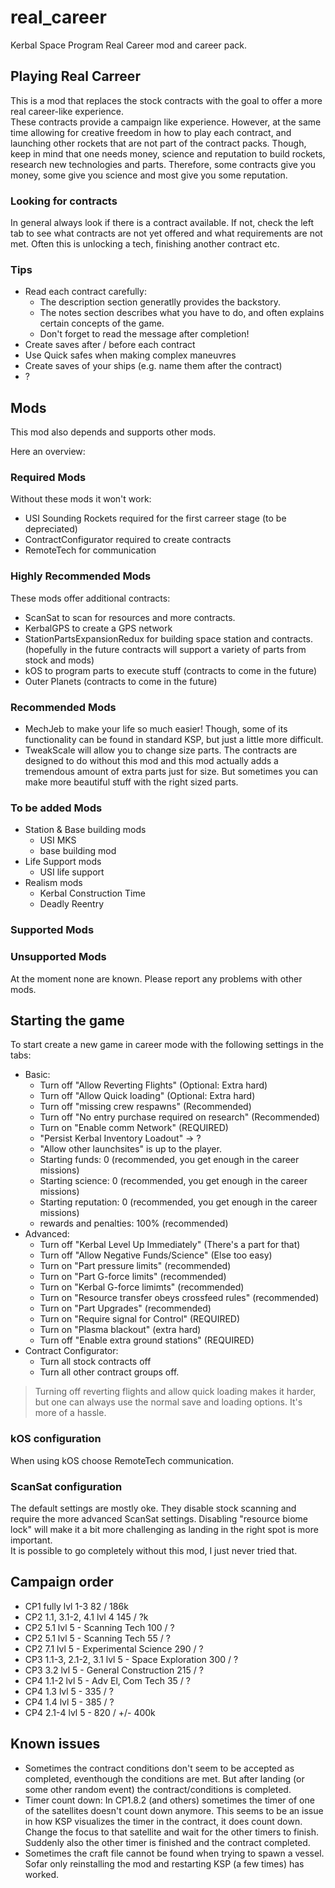 # real_career

Kerbal Space Program Real Career mod and career pack.

## Playing Real Carreer

This is a mod that replaces the stock contracts with the goal to offer a more real career-like experience.  
These contracts provide a campaign like experience. However, at the same time allowing for creative freedom in how to play each contract, and launching other rockets that are not part of the contract packs. Though, keep in mind that one needs money, science and reputation to build rockets, research new technologies and parts. Therefore, some contracts give you money, some give you science and most give you some reputation.

### Looking for contracts

In general always look if there is a contract available. If not, check the left tab to see what contracts are not yet offered and what requirements are not met. Often this is unlocking a tech, finishing another contract etc.

### Tips

* Read each contract carefully:
  * The description section generatlly provides the backstory.
  * The notes section describes what you have to do, and often explains certain concepts of the game.
  * Don't forget to read the message after completion!
* Create saves after / before each contract
* Use Quick safes when making complex maneuvres
* Create saves of your ships (e.g. name them after the contract)
* ?

## Mods

This mod also depends and supports other mods. 

Here an overview:

### Required Mods

Without these mods it won't work:

- USI Sounding Rockets required for the first carreer stage (to be depreciated)
- ContractConfigurator required to create contracts
- RemoteTech for communication

### Highly Recommended Mods

These mods offer additional contracts:

- ScanSat to scan for resources and more contracts.
- KerbalGPS to create a GPS network
- StationPartsExpansionRedux for building space station and contracts. (hopefully in the future contracts will support a variety of parts from stock and mods)
- kOS to program parts to execute stuff (contracts to come in the future)
- Outer Planets (contracts to come in the future)

### Recommended Mods

- MechJeb to make your life so much easier! Though, some of its functionality can be found in standard KSP, but just a little more difficult.
- TweakScale will allow you to change size parts. The contracts are designed to do without this mod and this mod actually adds a tremendous amount of extra parts just for size. But sometimes you can make more beautiful stuff with the right sized parts.

### To be added Mods

- Station & Base building mods
  - USI MKS
  - base building mod
- Life Support mods
  - USI life support
- Realism mods
  - Kerbal Construction Time
  - Deadly Reentry
  
### Supported Mods


### Unsupported Mods

At the moment none are known. Please report any problems with other mods.

## Starting the game

To start create a new game in career mode with the following settings in the tabs:

- Basic:
  - Turn off "Allow Reverting Flights" (Optional: Extra hard)
  - Turn off "Allow Quick loading" (Optional: Extra hard)
  - Turn off "missing crew respawns" (Recommended)
  - Turn off "No entry purchase required on research" (Recommended)
  - Turn on "Enable comm Network" (REQUIRED)
  - "Persist Kerbal Inventory Loadout" -> ?
  - "Allow other launchsites" is up to the player.
  - Starting funds: 0 (recommended, you get enough in the career missions)
  - Starting science: 0 (recommended, you get enough in the career missions)
  - Starting reputation: 0 (recommended, you get enough in the career missions)
  - rewards and penalties: 100% (recommended)
- Advanced:
  - Turn off "Kerbal Level Up Immediately" (There's a part for that)
  - Turn off "Allow Negative Funds/Science" (Else too easy)
  - Turn on "Part pressure limits" (recommended)
  - Turn on "Part G-force limits" (recommended)
  - Turn on "Kerbal G-force limimts" (recommended)
  - Turn on "Resource transfer obeys crossfeed rules" (recommended)
  - Turn on "Part Upgrades" (recommended)
  - Turn on "Require signal for Control" (REQUIRED)
  - Turn on "Plasma blackout" (extra hard)
  - Turn off "Enable extra ground stations" (REQUIRED)
- Contract Configurator:
  - Turn all stock contracts off
  - Turn all other contract groups off.
  
> Turning off reverting flights and allow quick loading makes it harder, but one can always use the normal save and loading options. It's more of a hassle.

### kOS configuration

When using kOS choose RemoteTech communication.

### ScanSat configuration

The default settings are mostly oke. They disable stock scanning and require the more advanced ScanSat settings. Disabling "resource biome lock" will make it a bit more challenging as landing in the right spot is more important.  
It is possible to go completely without this mod, I just never tried that.

## Campaign order

- CP1   fully                 lvl 1-3                       82  / 186k
- CP2   1.1, 3.1-2, 4.1       lvl 4                         145 / ?k
- CP2   5.1                   lvl 5 - Scanning Tech         100 / ?
- CP2   5.1                   lvl 5 - Scanning Tech         55 / ?
- CP2   7.1                   lvl 5 - Experimental Science  290 / ?
- CP3   1.1-3, 2.1-2, 3.1     lvl 5 - Space Exploration     300 / ?
- CP3   3.2                   lvl 5 - General Construction  215 / ?
- CP4   1.1-2                 lvl 5 - Adv El, Com Tech      35  / ?
- CP4   1.3                   lvl 5 -                       335 / ?
- CP4   1.4                   lvl 5 -                       385 / ?
- CP4   2.1-4                 lvl 5 -                       820 / +/- 400k


## Known issues

- Sometimes the contract conditions don't seem to be accepted as completed, eventhough the conditions are met. But after landing (or some other random event) the contract/conditions is completed.
- Timer count down:
  In CP1.8.2 (and others) sometimes the timer of one of the satellites doesn't count down anymore. This seems to be an issue in how KSP visualizes the timer in the contract, it does count down. Change the focus to that satellite and wait for the other timers to finish. Suddenly also the other timer is finished and the contract completed.
- Sometimes the craft file cannot be found when trying to spawn a vessel. Sofar only reinstalling the mod and restarting KSP (a few times) has worked.
